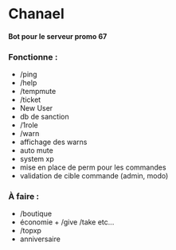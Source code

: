 # Chanael
#### Bot pour le serveur promo 67

### Fonctionne :
* /ping
* /help
* /tempmute
* /ticket
* New User
* db de sanction
* /1role
* /warn
* affichage des warns
* auto mute
* system xp
* mise en place de perm pour les commandes
* validation de cible commande (admin, modo)

### À faire :
* /boutique
* économie + /give /take etc...
* /topxp
* anniversaire